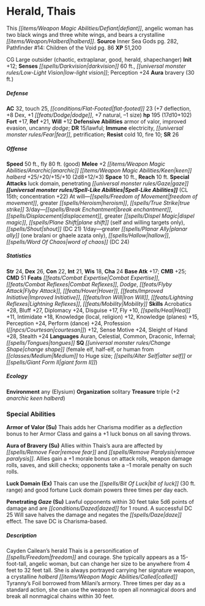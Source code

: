 ﻿---
cssclass: [monsters]
title1: Herald, Thais
desc_short: This defiant, angelic woman has two black wings and three white wings,
  and bears a crystalline halberd.
title2: Thais
CR: 15
sources:
- name: Inner Sea Gods
  page: 282
  link: http://paizo.com/products/btpy94wj?Pathfinder-Campaign-Setting-Inner-Sea-Gods-Hardcover
- name: 'Pathfinder #14: Children of the Void'
  page: 86
  link: http://paizo.com/pathfinder/adventurePath/secondDarkness/v5748btpy85ed
XP: 51200
alignment: CG
size: Large
type: outsider
subtypes:
- chaotic
- extraplanar
- good
- herald
- shapechanger
initiative:
  bonus: 12
senses:
  darkvision: 60
  low-light vision: true
auras:
- name: bravery
  radius: 30
AC:
  AC: 32
  touch: 25
  flat_footed: 23
  components:
    deflection: 7
    dex: 8
    dodge: 1
    natural: 7
    size: -1
HP:
  HP: 195
  long: 17d10+102
saves:
  fort: 17
  ref: 21
  will: 12
defensive_abilities:
- armor of valor
- improved evasion
- uncanny dodge
DR:
- amount: 15
  weakness: lawful
immunities:
- electricity
- fear
- petrification
resistances:
  cold: 10
  fire: 10
SR: 26
speeds:
  base: 50
  fly: 80
  fly_maneuverability: good
attacks:
  melee:
  - - text: +2 anarchic keen halberd +25/+20/+15/+10 (2d8+12/×3)
      entries:
      - - damage: 2d8+12
          crit_multiplier: 3
      attack: +2 anarchic keen halberd
      bonus:
      - 25
      - 20
      - 15
      - 10
  special:
  - luck domain
  - penetrating gaze
space: 10
reach: 10
spell_like_abilities:
  entries:
  - name: freedom of movement
    source: default
    freq: At will
  - name: greater heroism
    source: default
    freq: At will
  - name: true strike
    source: default
    freq: At will
  - name: break enchantment
    source: default
    freq: 3/day
  - name: displacement
    source: default
    freq: 3/day
  - name: greater dispel magic
    source: default
    freq: 3/day
  - name: plane shift
    source: default
    freq: 3/day
    other: self and willing targets only
  - name: shout
    source: default
    freq: 3/day
    DC: 21
  - name: greater planar ally
    source: default
    freq: 1/day
    other: one bralani or ghaele azata only
  - name: hallow
    source: default
    freq: 1/day
  - name: word of chaos
    source: default
    freq: 1/day
    DC: 24
  sources:
  - name: default
    CL: 15
    concentration: 22
ability_scores:
  STR: 24
  DEX: 26
  CON: 22
  INT: 21
  WIS: 18
  CHA: 24
BAB: 17
CMB: 25
CMD: 51
feats:
- name: Combat Expertise
- name: Combat Reflexes
- name: Dodge
- name: Flyby Attack
- name: Hover
- name: Improved Initiative
- name: Iron Will
- name: Lightning Reflexes
- name: Mobility
skills:
  Acrobatics: 28
  Bluff: 27
  Diplomacy: 24
  Disguise: 17
  Fly: 10
  Heal: 11
  Intimidate: 18
  Knowledge (local): 12
  Knowledge (religion): 12
  Knowledge (planes): 15
  Perception: 24
  Perform (dance): 24
  Profession (courtesan): 12
  Sense Motive: 24
  Sleight of Hand: 28
  Stealth: 24
languages:
- Auran
- Celestial
- Common
- Draconic
- Infernal
- tongues
special_qualities:
- change shape (female elf, half-elf, or human from Medium to Huge size; alter self
  or giant form II)
ecology:
  environment: any (Elysium)
  organization: solitary
  treasure_type: triple
  treasure:
  - +2 anarchic keen halberd
special_abilities:
  Armor of Valor (Su): Thais adds her Charisma modifier as a deflection bonus to her
    Armor Class and gains a +1 luck bonus on all saving throws.
  Aura of Bravery (Su): Allies within Thais's aura are affected by remove fear and
    remove paralysis. Allies gain a +1 morale bonus on attack rolls, weapon damage
    rolls, saves, and skill checks; opponents take a -1 morale penalty on such rolls.
  Luck Domain (Ex): Thais can use the bit of luck (30 ft. range) and good fortune
    Luck domain powers three times per day each.
  Penetrating Gaze (Su): Lawful opponents within 30 feet take 5d6 points of damage
    and are dazed for 1 round. A successful DC 25 Will save halves the damage and
    negates the daze effect. The save DC is Charisma-based.
desc_long: Cayden Cailean's herald Thais is a personification of freedom and courage.
  She typically appears as a 15-foot-tall, angelic woman, but can change her size
  to be anywhere from 4 feet to 32 feet tall. She is always portrayed carrying her
  signature weapon, a crystalline halberd called Tyranny's Foil borrowed from Milani's
  armory. Three times per day as a standard action, she can use the weapon to open
  all nonmagical doors and break all nonmagical chains within 30 feet.

---

# Herald, Thais
This _[[items/Weapon Magic Abilities/Defiant|defiant]]_, angelic woman has two black wings and three white wings, and bears a crystalline _[[items/Weapon/Halberd|halberd]]_.
**Source** Inner Sea Gods pg. 282, Pathfinder #14: Children of the Void pg. 86
**XP** 51,200

CG Large outsider (chaotic, extraplanar, good, herald, shapechanger)
**Init** +12; **Senses** _[[spells/Darkvision|darkvision]]_ 60 ft., _[[universal monster rules/Low-Light Vision|low-light vision]]_; Perception +24
**Aura** bravery (30 ft.)

##### Defense

**AC** 32, touch 25, _[[conditions/Flat-Footed|flat-footed]]_ 23 (+7 deflection, +8 Dex, +1 _[[feats/Dodge|dodge]]_, +7 natural, –1 size)
**hp** 195 (17d10+102)
**Fort** +17, **Ref** +21, **Will** +12
**Defensive Abilities** armor of valor, improved evasion, uncanny _dodge_; **DR** 15/lawful; **Immune** electricity, _[[universal monster rules/Fear|fear]]_, petrification; **Resist** cold 10, fire 10; **SR** 26

##### Offense
**Speed** 50 ft., fly 80 ft. (good)
**Melee** +2 _[[items/Weapon Magic Abilities/Anarchic|anarchic]]_ _[[items/Weapon Magic Abilities/Keen|keen]]_ _halberd_ +25/+20/+15/+10 (2d8+12/×3)
**Space** 10 ft., **Reach** 10 ft.
**Special Attacks** luck domain, penetrating _[[universal monster rules/Gaze|gaze]]_
**_[[universal monster rules/Spell-Like Abilities|Spell-Like Abilities]]_** (CL 15th; concentration +22)
At will—_[[spells/Freedom of Movement|freedom of movement]]_, greater _[[spells/Heroism|heroism]]_, _[[spells/True Strike|true strike]]_
3/day—_[[spells/Break Enchantment|break enchantment]]_, _[[spells/Displacement|displacement]]_, greater _[[spells/Dispel Magic|dispel magic]]_, _[[spells/Plane Shift|plane shift]]_ (self and willing targets only), _[[spells/Shout|shout]]_ (DC 21)
1/day—greater _[[spells/Planar Ally|planar ally]]_ (one bralani or ghaele azata only), _[[spells/Hallow|hallow]]_, _[[spells/Word Of Chaos|word of chaos]]_ (DC 24)

##### Statistics
**Str** 24, **Dex** 26, **Con** 22, **Int** 21, **Wis** 18, **Cha** 24
**Base Atk** +17; **CMB** +25; **CMD** 51
**Feats** _[[feats/Combat Expertise|Combat Expertise]]_, _[[feats/Combat Reflexes|Combat Reflexes]]_, _Dodge_, _[[feats/Flyby Attack|Flyby Attack]]_, _[[feats/Hover|Hover]]_, _[[feats/Improved Initiative|Improved Initiative]]_, _[[feats/Iron Will|Iron Will]]_, _[[feats/Lightning Reflexes|Lightning Reflexes]]_, _[[feats/Mobility|Mobility]]_
**Skills** Acrobatics +28, Bluff +27, Diplomacy +24, Disguise +17, Fly +10, _[[spells/Heal|Heal]]_ +11, Intimidate +18, Knowledge (local, religion) +12, Knowledge (planes) +15, Perception +24, Perform (dance) +24, Profession (_[[npcs/Courtesan|courtesan]]_) +12, Sense Motive +24, Sleight of Hand +28, Stealth +24
**Languages** Auran, Celestial, Common, Draconic, Infernal; _[[spells/Tongues|tongues]]_
**SQ** _[[universal monster rules/Change Shape|change shape]]_ (female elf, half-elf, or human from _[[classes/Medium|Medium]]_ to Huge size; _[[spells/Alter Self|alter self]]_ or _[[spells/Giant Form II|giant form II]]_)

##### Ecology

**Environment** any (Elysium)
**Organization** solitary
**Treasure** triple (+2 _anarchic_ _keen_ _halberd_)

### Special Abilities

**Armor of Valor (Su)** Thais adds her Charisma modifier as a _deflection_ bonus to her Armor Class and gains a +1 luck bonus on all saving throws.

**Aura of Bravery (Su)** Allies within Thais’s aura are affected by _[[spells/Remove Fear|remove fear]]_ and _[[spells/Remove Paralysis|remove paralysis]]_. Allies gain a +1 morale bonus on attack rolls, weapon damage rolls, saves, and skill checks; opponents take a –1 morale penalty on such rolls.

**Luck Domain (Ex)** Thais can use the _[[spells/Bit Of Luck|bit of luck]]_ (30 ft. range) and good fortune Luck domain powers three times per day each.

**Penetrating _Gaze_ (Su)** Lawful opponents within 30 feet take 5d6 points of damage and are _[[conditions/Dazed|dazed]]_ for 1 round. A successful DC 25 Will save halves the damage and negates the _[[spells/Daze|daze]]_ effect. The save DC is Charisma-based.

##### Description

Cayden Cailean’s herald Thais is a personification of _[[spells/Freedom|freedom]]_ and courage. She typically appears as a 15-foot-tall, angelic woman, but can change her size to be anywhere from 4 feet to 32 feet tall. She is always portrayed carrying her signature weapon, a crystalline _halberd_ _[[items/Weapon Magic Abilities/Called|called]]_ Tyranny’s Foil borrowed from Milani’s armory. Three times per day as a standard action, she can use the weapon to open all nonmagical doors and break all nonmagical chains within 30 feet.